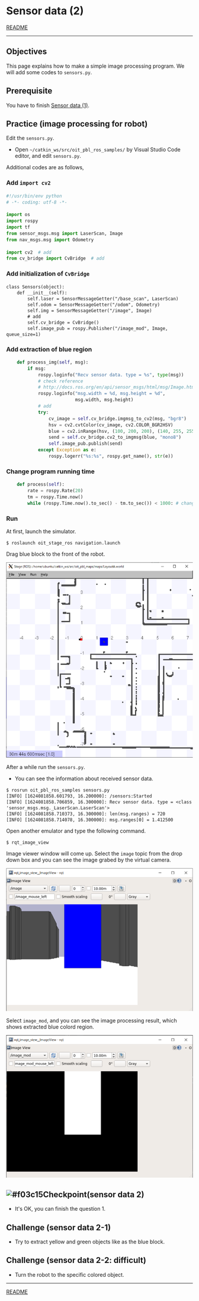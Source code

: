# Sensor data (2)

[README](../README.md)

---

## Objectives

This page explains how to make a simple image processing program.  We will add some codes to `sensors.py`.

## Prerequisite

You have to finish [Sensor data (1)](sensor_data/sensor_data_01.md).

## Practice (image processing for robot)

Edit the `sensors.py`.

- Open `~/catkin_ws/src/oit_pbl_ros_samples/` by Visual Studio Code editor, and edit `sensors.py`.

Additional codes are as follows,

### Add `import cv2`

```python
#!/usr/bin/env python
# -*- coding: utf-8 -*-

import os
import rospy
import tf
from sensor_msgs.msg import LaserScan, Image
from nav_msgs.msg import Odometry

import cv2  # add
from cv_bridge import CvBridge  # add
```

### Add initialization of `CvBridge`

```shell
class Sensors(object):
    def __init__(self):
        self.laser = SensorMessageGetter("/base_scan", LaserScan)
        self.odom = SensorMessageGetter("/odom", Odometry)
        self.img = SensorMessageGetter("/image", Image)
        # add
        self.cv_bridge = CvBridge()
        self.image_pub = rospy.Publisher("/image_mod", Image, queue_size=1)
```

### Add extraction of blue region

```python
    def process_img(self, msg):
        if msg:
            rospy.loginfo("Recv sensor data. type = %s", type(msg))
            # check reference
            # http://docs.ros.org/en/api/sensor_msgs/html/msg/Image.html
            rospy.loginfo("msg.width = %d, msg.height = %d",
                          msg.width, msg.height)
            # add
            try:
                cv_image = self.cv_bridge.imgmsg_to_cv2(msg, "bgr8")
                hsv = cv2.cvtColor(cv_image, cv2.COLOR_BGR2HSV)
                blue = cv2.inRange(hsv, (100, 200, 200), (140, 255, 255))
                send = self.cv_bridge.cv2_to_imgmsg(blue, "mono8")
                self.image_pub.publish(send)
            except Exception as e:
                rospy.logerr("%s:%s", rospy.get_name(), str(e))
```

### Change program running time

```python
    def process(self):
        rate = rospy.Rate(20)
        tm = rospy.Time.now()
        while (rospy.Time.now().to_sec() - tm.to_sec()) < 1000: # change 100 -> 1000
```

### Run

At first, launch the simulator.

```shell
$ roslaunch oit_stage_ros navigation.launch
```

Drag blue block to the front of the robot.

![2021-06-19_154803.png](./2021-06-19_154803.png)

After a while run the `sensors.py`.

- You can see the information about received sensor data.

```shell
$ rosrun oit_pbl_ros_samples sensors.py
[INFO] [1624081858.601793, 16.200000]: /sensors:Started
[INFO] [1624081858.706859, 16.300000]: Recv sensor data. type = <class 'sensor_msgs.msg._LaserScan.LaserScan'>
[INFO] [1624081858.710373, 16.300000]: len(msg.ranges) = 720
[INFO] [1624081858.714078, 16.300000]: msg.ranges[0] = 1.412500
```

Open another emulator and type the following command.

```shell
$ rqt_image_view
```

Image viewer window will come up. Select the `image` topic from the drop down box and you can see the image grabed by the virtual camera.

![2021-06-19_154626.png](./2021-06-19_154626.png)

Select `image_mod`, and you can see the image processing result, which shows extracted blue colord region.

![2021-06-19_154610.png](./2021-06-19_154610.png)

## ![#f03c15](https://via.placeholder.com/15/f03c15/000000?text=+)Checkpoint(sensor data 2)

- It's OK, you can finish the question 1.

## Challenge (sensor data 2-1)

- Try to extract yellow and green objects like as the blue block.

## Challenge (sensor data 2-2: difficult)

- Turn the robot to the specific colored object.

---

[README](../README.md)
